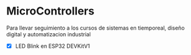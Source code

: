 # MicroControllers
Para llevar seguimiento a los cursos de sistemas en tiemporeal, diseño digital y automatizacion industrial
- [x] LED Blink en ESP32 DEVKitV1
